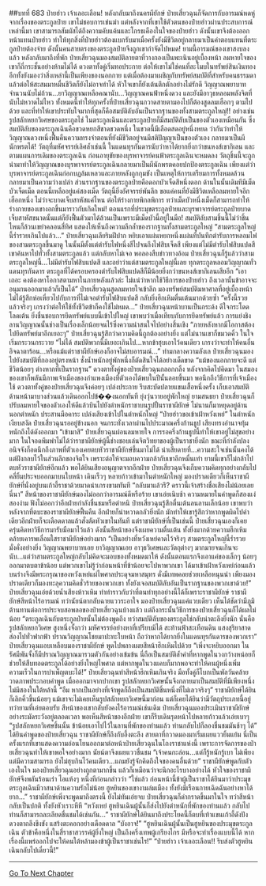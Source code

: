 ##บทที่ 683 ป๋ายฮ่าว เจ้าเลอะเลือน!
หลังกลับมาถึงนครผียักษ์ ป๋ายเสี่ยวฉุนก็จัดการกับอารมณ์หดหู่จากเรื่องของตระกูลป๋าย เขาไม่ชอบการเข่นฆ่า แต่หลังจากที่เขาใช้ตัวตนของป๋ายฮ่าวผ่านประสบการณ์เหล่านี้มา เขาสามารถสัมผัสได้ถึงความคับแค้นและโกรธเคืองในใจของป๋ายฮ่าว
ดังนั้นเขาจึงต้องออกหน้าแทนป๋ายฮ่าว ทำให้ทุกสิ่งที่ป๋ายฮ่าวต้องแบกรับมาเมื่อครั้งยังมีชีวิตอยู่กลายมาเป็นค่าตอบแทนที่ตระกูลป๋ายต้องจ่าย ดังนั้นคนสายตรงของตระกูลป๋ายจึงถูกเขากำจัดไปหมด!
ยามนี้อารมณ์ของเขาสงบลงแล้ว หลังกลับมาถึงที่พัก ป๋ายเสี่ยวฉุนมองสมบัติลายตาที่วางกองเป็นพะเนินอยู่เบื้องหน้า ลมหายใจของเขาก็ถี่กระชั้นอย่างห้ามไม่ได้ ดวงตาทั้งคู่เริ่มทอประกาย
ต่อให้เขาไม่ใช่คนที่ละโมบในทรัพย์สินเงินทอง อีกทั้งยังมองว่าสิ่งเหล่านี้เป็นเพียงของนอกกาย แต่เมื่อต้องมาเผชิญกับทรัพย์สมบัติที่สำหรับคนธรรมดาแล้วต่อให้สะสมมาหมื่นชีวิตก็ยังไม่อาจทำได้ หัวใจเขาก็ยังเต้นตึกตักอย่างไม่รักดี
วิญญาณพยาบาทจำนวนนับไม่ถ้วน...ยาวิญญาณเหลือคณานับ...วิญญาณคนฟ้าหนึ่งดวง และยังมีอาวุธหลอมพลังจิตที่นับไม่หวาดไม่ไหว ทั้งหมดนี้ทำให้ทุกครั้งที่ป๋ายเสี่ยวฉุนกวาดสายตามองไปก็ต้องสูดลมเฮือกๆ ตามไปด้วย
และที่ทำให้เขาประทับใจมากที่สุดก็คือสมบัติลับอันเป็นรากฐานของทั้งสามตระกูลใหญ่!!
อย่างเช่นรูปสลักหยกวิเศษของตระกูลไช่ ในตระกูลเฉินและตระกูลป๋ายก็มีสมบัติลับเป็นของตัวเองเหมือนกัน ซึ่งสมบัติลับของตระกูลเฉินคือขวดหยกสีชาดขวดหนึ่ง ในขวดนี้มีเลือดสดอยู่หนึ่งหยด ว่ากันว่าทำให้วิญญาณดวงหนึ่งฟื้นคืนความทรงจำตอนที่ยังมีชีวิตอยู่จนมีสติปัญญาเป็นของตัวเอง กลายมาเป็นผีนักพรตได้!
วัตถุที่มหัศจรรย์เลิศล้ำเช่นนี้ ในแดนทุรกันดารนับว่าหาได้ยากยิ่งกว่าขนหงส์เขากิเลน และตามแผนการเดิมของตระกูลเฉิน ก่อนอายุขัยของบุรพาจารย์คนฟ้าตระกูลเฉินจะหมดลง วัตถุชิ้นนี้จะถูกนำมาทำให้วิญญาณของบุรพาจารย์ตระกูลเฉินกลายมาเป็นผีนักพรตคอยปกป้องตระกูลเฉิน เพียงแต่ว่าบุรพาจารย์ตระกูลเฉินก่อกบฏล้มเหลวและภายหลังถูกกุมขัง เป็นเหตุให้การเตรียมการทั้งหมดล้วนกลายมาเป็นความว่างเปล่า
ส่วนรากฐานของตระกูลป๋ายคือดอกบัวเจ็ดสีหนึ่งดอก ด้านในนั้นเดิมทีมีเม็ดบัวเจ็ดเม็ด ตอนนี้เหลืออยู่แค่สองเม็ด วัตถุนี้ยิ่งอัศจรรย์พันลึก ขอแค่คนที่ยังมีชีวิตเหลือลมหายใจอีกเฮือกหนึ่ง ไม่ว่าจะบาดเจ็บสาหัสแค่ไหน ต่อให้ร่างกายพิกลพิการ ทว่าเม็ดบัวหนึ่งเม็ดก็สามารถทำให้ร่างกายของเขางอกขึ้นมาราวกับเกิดใหม่!
ตอนแรกที่ประมุขตระกูลป๋ายและบุรพาจารย์ตระกูลป๋ายบาดเจ็บสาหัสขนาดนั้นแต่ก็ยังฟื้นตัวมาได้ล้วนเป็นเพราะมีเม็ดบัวนี้อยู่ในมือ!
สมบัติลับสามชิ้นนี้ไม่ว่าชิ้นไหนก็ล้วนเขย่าคลอนสี่ทิศ แสดงให้เห็นถึงความลึกล้ำของรากฐานทั้งสามตระกูลใหญ่
“สามตระกูลใหญ่นี้ร่ำรวยเกินไปแล้ว...” ป๋ายเสี่ยวฉุนเลียริมฝีปาก หยิบเอาแผ่นหยกหนึ่งแผ่นที่บันทึกตำรับการหลอมไฟของสามตระกูลขึ้นมาดู ในนั้นมีตั้งแต่ตำรับไฟหนึ่งสีไปจนถึงไฟสิบเจ็ดสี
เพียงแต่ไม่มีตำรับไฟสิบแปดสี เขาค้นหาไปทั่วทั้งสามตระกูลแล้ว แต่กลับหาไม่เจอ พอลองสืบข่าวทางอ้อม ป๋ายเสี่ยวฉุนก็รู้แล้วว่าสามตระกูลใหญ่นี้...ไม่มีตำรับไฟสิบแปดสี และอย่าว่าแต่สามตระกูลใหญ่นี้เลย ทุกตระกูลหลอมวิญญาณทั่วแดนทุรกันดาร ตระกูลที่ได้ครอบครองตำรับไฟสิบแปดสีก็มีน้อยยิ่งกว่าขนหงส์เขากิเลนเสียอีก
“เอาเถอะ คงต้องหาโอกาสตามหาในภายหลังแล้วล่ะ ไม่แน่ว่าหากใช้วิธีการของป๋ายฮ่าว ถึงเวลานั้นข้าอาจจะอนุมานออกมาแล้วก็เป็นได้” ป๋ายเสี่ยวฉุนสูดลมหายใจเข้าลึก มองทรัพย์สมบัติมหาศาลที่อยู่เบื้องหน้า ไม่ได้รู้สึกห่อเหี่ยวไปกับการที่ไม่เจอตำรับไฟสิบแปดสี กลับยิ่งฮึกเหิมตื่นเต้นมากด้วยซ้ำ
“ครั้งนี้รวยแล้วจริงๆ เกรงว่าต่อให้ใช้ทั้งชีวิตข้าก็คงใช้ไม่หมด...” ป๋ายเสี่ยวฉุนหน้าบานเป็นกระด้ง ดีใจกระโดดโลดเต้น ยิ่งชื่นชอบการยึดทรัพย์แบบนี้เข้าไปใหญ่ เขาพบว่าเมื่อเทียบกับการยึดทรัพย์แล้ว การแย่งชิงลานวิญญาณนั้นช่างเป็นเรื่องเล็กน้อยจนไร้ซึ่งความน่าสนใจไปอย่างสิ้นเชิง
“ภายหลังหากมีโอกาสต้องไปยึดทรัพย์มาอีกเยอะๆ” ป๋ายเสี่ยวฉุนรู้สึกว่าความคิดนี้ถูกต้องอย่างยิ่ง แต่ไม่นานเขาก็ขมวดคิ้ว ในใจเริ่มกระวนกระวาย
“ไม่ได้ สมบัติพวกนี้มีเยอะเกินไป...หากข้าฮุบเอาไว้คนเดียว เกรงว่าจะทำให้คนอื่นอิจฉาตาร้อน...หรือแม้แต่ราชาผียักษ์เองก็อาจไม่สบอารมณ์...” ท่ามกลางความลังเล ป๋ายเสี่ยวฉุนมองไปยังสมบัติที่กองอยู่ตรงหน้า ชั่งน้ำหนักอยู่พักหนึ่งก็ตัดสินใจได้อย่างเด็ดขาด
“แม้ของนอกกายจะดี แต่ชีวิตน้อยๆ ต่างหากที่เป็นรากฐาน” ดวงตาทั้งคู่ของป๋ายเสี่ยวฉุนกลอกกลิ้ง หลังจากคิดไปคิดมา ในสมองของเขาก็พลันมีภาพเจ้าเมืองของกำแพงเมืองที่ตัวเองได้พบในปีนั้นลอยขึ้นมา พอนึกถึงวิธีการที่เจ้าเมืองใช้ ดวงตาทั้งคู่ของป๋ายเสี่ยวฉุนจึงค่อยๆ เปล่งประกาย รีบสะบัดปลายแขนเสื้อหนึ่งครั้ง เก็บเอาสมบัติด้านหน้ามาบางส่วนแล้วเดินออกไปข้��งนอกทันที
ยุ่งวุ่นวายอยู่พักใหญ่ ยามสนธยา ป๋ายเสี่ยวฉุนก็ปรับลมหายใจของตัวเองให้ดีแล้วบินไปยังตำหนักราชาบนรูปปั้นราชาผียักษ์ ไม่นานก็มาหยุดอยู่ด้านนอกตำหนัก ประสานมือคาระ เปล่งเสียงเข้าไปในตำหนักใหญ่
“ป๋ายฮ่าวขอเข้าเฝ้าหวังเหย่”
ในตำหนักเงียบสงัด ป๋ายเสี่ยวฉุนรออยู่ข้างนอก จนกระทั่งเวลาผ่านไปประมาณครึ่งก้านธูป เสียงทรงอำนาจทุ้มหนักถึงได้ดังออกมา
“เข้ามาสิ”
ป๋ายเสี่ยวฉุนผ่อนลมหายใจ การรอครึ่งก้านธูปนี้ทำให้เขาอยู่ไม่สุขอย่างมาก ในใจอดพึมพำไม่ได้ว่าราชาผียักษ์ผู้นี้ช่างชอบเล่นจิตวิทยาของผู้เป็นราชายิ่งนัก ขณะที่กำลังปลงอนิจจังก็อดนึกถึงภาพที่ตัวเองเคยตบหัวราชาผียักษ์ขึ้นมาไม่ได้
น่าเสียดายที่...ความสะใจเช่นนั้นคงได้แต่ฝังกลบไว้ในส่วนลึกของจิตใจ เพราะต่อให้จะมอบความกล้ากับเขาอีกหมื่นเท่า ยามนี้เขาก็ไม่กล้าไปตบหัวราชาผียักษ์อีกแล้ว
พอได้ยินเสียงอนุญาตจากอีกฝ่าย ป๋ายเสี่ยวฉุนจึงเก็บความคิดทุกอย่างกลับไป คลี่ยิ้มประจบออกมาบนใบหน้า เดินเร็วๆ หลายก้าวเข้ามาในตำหนักใหญ่ มองปราดเดียวก็เห็นราชาผียักษ์ที่นั่งอยู่บนเก้าอี้ราชาด้วยมาดน่าเกรงขามทันที
“กลับมาแล้วรึ? คราวนี้เจ้าสร้างชื่อเสียงไม่น้อยเลยนี่นา” สีหน้าของราชาผียักษ์มองไม่ออกว่าอารมณ์ดีหรือร้าย เขาเอ่ยเนิบช้า ความหมายในคำพูดก็สองแง่สองง่าม ฟังไม่ออกว่าอีกฝ่ายกำลังชื่นชมหรือตำหนิ
ป๋ายเสี่ยวฉุนรู้สึกตื่นเต้นลนลานเล็กน้อย เขาพบว่าหลังจากที่ตบะของราชาผียักษ์ฟื้นคืน อีกฝ่ายก็น่าหวาดกลัวยิ่งนัก มักทำให้เขารู้สึกว่าหากพูดผิดไปคำเดียวอีกฝ่ายก็จะเดือดดาลแล้วสั่งตัดหัวเขาในทันที
แต่ราชาผียักษ์ที่เป็นเช่นนี้ ป๋ายเสี่ยวฉุนเองก็เคยครุ่นคิดหาวิธีการมารับมือมาไว้แล้ว ดังนั้นสีหน้าของจึงเผยความตื่นเต้น ทั้งยิ่งมากด้วยความฮึกเหิมคล้ายเคารพเลื่อมใสราชาผียักษ์อย่างมาก
“เป็นอย่างที่หวังเหย่คาดไว้จริงๆ สามตระกูลใหญ่นี้ร่ำรวยมั่งคั่งอย่างยิ่ง วิญญาณพยาบาทเอย ยาวิญญาณเอย อาวุธวิเศษและวัตถุต่างๆ มากมายจนเกินจะนับ...แต่ว่าสามตระกูลใหญ่กลับไม่คิดจะมอบของทั้งหมดมาให้ ดังนั้นตอนแรกจึงเอาแค่ของเล็กๆ น้อยๆ ออกมาตบตาข้าน้อย
แต่พวกเขาไม่รู้ว่าก่อนหน้าที่ข้าน้อยจะไปหาพวกเขา ได้มาเข้าเฝ้าหวังเหย่ก่อนแล้ว บนร่างจึงมีพระกรุณาของหวังเหย่แผ่ไพศาลประดุจมหาสมุทร ดั่งมีเทพคอยช่วยเหลือหนุนนำ เพียงมองปราดเดียวก็มองทะลุความคิดชั่วร้ายของพวกเขา ทั้งยังเจอสมบัติลับอันเป็นรากฐานของพวกเขาด้วย!” ป๋ายเสี่ยวฉุนเอ่ยด้วยน้ำเสียงห้าวเหิม ทำท่าราวกับว่าที่ตนทำทุกอย่างนี้ได้ก็เพราะราชาผียักษ์
ราชาผียักษ์สีหน้าไร้อารมณ์ ทว่านัยน์ตากลับฉายแววระอาใจ มองป๋ายเสี่ยวฉุนแค่แวบเดียว เห็นได้ชัดว่ามีภูมิต้านทานต่อการประจบสอพลอของป๋ายเสี่ยวฉุนบ้างแล้ว แต่ถึงกระนั้นวิธีการของป๋ายเสี่ยวฉุนก็ได้ผลไม่น้อย
“ตระกูลเฉินกับตระกูลป๋ายนั้นไม่ต้องพูดถึง ทว่าสมบัติลับของตระกูลไช่กลับน่าตะลึงยิ่งนัก นั่นคือรูปสลักหยกวิเศษ สูงหนึ่งจั้งกว่า มหัศจรรย์อย่างหาที่เปรียบมิได้ สะท้านฟ้าสะเทือนดิน แสงสุริยาสาดส่องไปทั่วฟากฟ้า ปราณวิญญาณโชยมาปะทะใบหน้า ถือว่าหากได้ยากยิ่งในแดนทุรกันดารของพวกเรา” ป๋ายเสี่ยวฉุนแอบเหลือบมองราชาผียักษ์ พูดไปพลางเผยสีหน้าฮึกเหิมไปด้วย
“เพิ่งจะหยิบออกมา ในรัศมีพันจั้งก็มีปราณวิญญาณมารวมตัวกันอย่างเข้มข้น นี่ถือเป็นสมบัติล้ำค่าที่หากพูดในวงกว้างหน่อยก็ช่วยให้สืบทอดตระกูลได้อย่างยิ่งใหญ่ไพศาล แต่หากพูดในวงแคบก็มากพอจะทำให้คนผู้หนึ่งเพิ่มความเร็วในการบำเพ็ญตบะได้!” ป๋ายเสี่ยวฉุนทำสีหน้าฮึกเหิมเกินจริง มือทั้งคู่ก็โบกเป็นพัลวันคล้ายวาดภาพประกอบคำพูด เมื่อออกมาจากปากเขา รูปสลักหยกวิเศษนั้นจึงกลายมาเป็นสมบัติที่มีเพียงหนึ่งไม่มีสองในใต้หล้านี้
“อืม หากเป็นอย่างที่เจ้าพูดก็ถือเป็นสมบัติชิ้นหนึ่งที่ไม่เลวจริงๆ” ราชาผียักษ์ได้ยินก็เลิกคิ้วขึ้นน้อยๆ แม้เขาจะไม่เคยเห็นรูปสลักหยกวิเศษนี้มาก่อน แต่ก็เคยได้ยินว่ามีวัตถุประเภทนี้อยู่ ทว่ายามที่เอ่ยตอบรับ สีหน้าของเขากลับยังคงไร้อารมณ์เช่นเดิม
ป๋ายเสี่ยวฉุนมองประเมินราชาผียักษ์อย่างระมัดระวังอยู่ตลอดเวลา พอเห็นสีหน้าของอีกฝ่าย เขาก็รีบเดินรุดหน้าไปหลายก้าวแล้วเอ่ยเบาๆ
“รูปสลักหยกวิเศษชิ้นนั้น ข้าน้อยเอาไปไว้ในลานที่พักของท่านแล้ว ท่านกลับไปก็ลองชื่นชมมันช้าๆ ได้”
ได้ยินคำพูดของป๋ายเสี่ยวฉุน ราชาผียักษ์ก็ถึงกับอึ้งตะลึง สายตาที่กวาดมองมาเริ่มเผยแววยิ้มแย้ม นี่เป็นครั้งแรกที่เขาแสดงความอ่อนโยนออกมาต่อหน้าป๋ายเสี่ยวฉุนในโถงราชาแห่งนี้ เพราะการจัดการของป๋ายเสี่ยวฉุนทำให้เขาพอใจอย่างมาก นัยน์ตาจึงเผยแววชื่นชม
“เจ้าคนกะล่อน...แต่ก็รู้หนักรู้เบา ไม่เพียงแต่มีความสามารถ ยังไม่ฮุบกินไว้คนเดียว...แถมยังรู้จักคิดถึงใจของคนอื่นด้วย” ราชาผียักษ์พูดกับตัวเองในใจ มองป๋ายเสี่ยวฉุนอย่างถูกตามากขึ้น แล้วก็เหมือนว่าจะนึกอะไรบางอย่างได้ หัวใจของราชาผียักษ์จึงพลันร้อนเร่า ไอแห้งๆ หนึ่งทีก่อนกล่าวว่า
“ใช่แล้ว ก่อนหน้านี้ข้าผู้เป็นราชาได้ยินมาว่าประมุขตระกูลเฉินมีวาสนาด้านความรักไม่น้อย ฮูหยินของเขางามล่มเมือง ทั้งยังมีเรือนกายเฉิดฉันอย่างหาได้ยาก...” ราชาผียักษ์เพิ่งจะพูดมาถึงตรงนี้ ยังไม่ทันเอ่ยจบ ป๋ายเสี่ยวฉุนก็ด่ากราดขึ้นมาในใจ ทว่าสีหน้ากลับเป็นปกติ ทั้งยังหัวเราะหึหึ
“หวังเหย่ ฮูหยินเฉินผู้นั้นก็ส่งไปยังตำหนักที่พักของท่านแล้ว กลับไปท่านก็สามารถละเลียดชื่นชมได้เช่นกัน...”
ราชาผียักษ์ได้ยินมาถึงประโยคนี้ก็ตบที่เท้าแขนเก้าอี้ดังปัง ดวงตาถลึงขึงขัง แสร้งตะคอกอย่างเดือดดาล
“บังอาจ!”
“ฮูหยินเฉินผู้นั้นเป็นฮูหยินของประมุขตระกูลเฉิน ตัวข้าคือหนึ่งในสี่ราชาสวรรค์ผู้ยิ่งใหญ่ เป็นถึงครึ่งเทพผู้เกรียงไกร มีหรือจะทำเรื่องแบบนี้ได้ หากเรื่องนี้แพร่ออกไปจะให้คนใต้หล้ามองข้าผู้เป็นราชาเช่นไร!”
“ป๋ายฮ่าว เจ้าเลอะเลือน!! รีบส่งตัวฮูหยินเฉินกลับไปเดี๋ยวนี้!”

------


[Go To Next Chapter]( ./121.md)